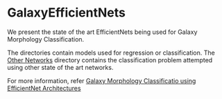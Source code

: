 # GalaxyEfficientNets

We present the state of the art EfficientNets being used for Galaxy Morphology Classification. 

The directories contain models used for regression or classification. The [Other Networks](Other%20Networks) directory contains the classification problem attempted using other state of the art networks.

For more information, refer [Galaxy Morphology Classificatio using EfficientNet Architectures](https://github.com/obi-wan-shinobi/galaxy-morphology-paper/blob/master/Main_Paper.pdf)
